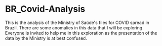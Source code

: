 # BR_Covid-Analysis

This is the analysis of the Ministry of Saúde's files for COVID spread in Brazil. There are some anomalies in this data that I will be exploring. Everyone is invited to help me in this exploration as the presentation of the data by the Ministry is at best confused.
